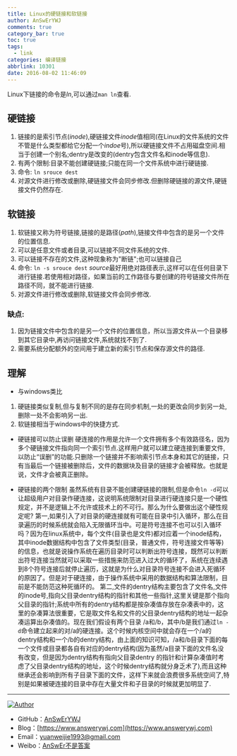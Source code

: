 ```yaml
---
title: Linux的硬链接和软链接
author: AnSwErYWJ
comments: true
category_bar: true
toc: true
tags:
  - link
categories: 编译链接
abbrlink: 10301
date: 2016-08-02 11:46:09
---
```


Linux下链接的命令是*ln*,可以通过``man ln``查看.

<!--more-->

## 硬链接
1. 链接的是索引节点(*inode*),硬链接文件*inode*值相同(在Linux的文件系统的文件不管是什么类型都给它分配一个*indoe*号),所以硬链接文件不占用磁盘空间.相当于创建一个别名;dentry是改变的(dentry包含文件名和inode等信息).
2. 有两个限制:目录不能创建硬链接;只能在同一个文件系统中进行硬链接.
3. 命令:
    ``
    ln srouce dest
    ``
4. 对源文件进行修改或删除,硬链接文件会同步修改.但删除硬链接的源文件,硬链接文件仍然存在.

## 软链接
1. 软链接又称为符号链接,链接的是路径(*path*),链接文件中包含的是另一个文件的位置信息.
2. 可以是任意文件或者目录,可以链接不同文件系统的文件.
3. 可以链接不存在的文件,这种现象称为"断链";也可以链接自己
4. 命令:
    ``
    ln -s srouce dest
    ``
    *source*最好用绝对路径表示,这样可以在任何目录下进行链接.若使用相对路径，如果当前的工作路径与要创建的符号链接文件所在路径不同，就不能进行链接.
5. 对源文件进行修改或删除,软链接文件会同步修改.

### 缺点:
1. 因为链接文件中包含的是另一个文件的位置信息，所以当源文件从一个目录移到其它目录中,再访问链接文件,系统就找不到了.
2. 需要系统分配额外的空间用于建立新的索引节点和保存源文件的路径.

## 理解
* 与windows类比
1. 硬链接类似复制,但与复制不同的是存在同步机制,一处的更改会同步到另一处,删除一处不会影响另一出.
2. 软链接相当于windows中的快捷方式.

* 硬链接可以防止误删
硬连接的作用是允许一个文件拥有多个有效路径名，因为多个硬链接文件指向同一个索引节点.这样用户就可以建立硬连接到重要文件,以防止“误删”的功能.只删除一个链接并不影响索引节点本身和其它的链接，只有当最后一个链接被删除后，文件的数据块及目录的链接才会被释放。也就是说，文件才会被真正删除。

* 硬链接的两个限制
虽然系统有目录不能创建硬链接的限制,但是命令``ln -d``可以让超级用户对目录作硬连接，这说明系统限制对目录进行硬连接只是一个硬性规定，并不是逻辑上不允许或技术上的不可行。那么为什么要做出这个硬性规定呢?
第一,如果引入了对目录的硬连接就有可能在目录中引入循环，那么在目录遍历的时候系统就会陷入无限循环当中。可是符号连接不也可以引入循环吗？因为在linux系统中，每个文件(目录也是文件)都对应着一个inode结构，其中inode数据结构中包含了文件类型(目录，普通文件，符号连接文件等等)的信息，也就是说操作系统在遍历目录时可以判断出符号连接，既然可以判断出符号连接当然就可以采取一些措施来防范进入过大的循环了，系统在连续遇到8个符号连接后就停止遍历，这就是为什么对目录符号连接不会进入死循环的原因了。但是对于硬连接，由于操作系统中采用的数据结构和算法限制，目前是不能防范这种死循环的。
第二,文件的dentry结构主要包含了文件名,文件的inode号,指向父目录dentry结构的指针和其他一些指针,这里关键是那个指向父目录的指针;系统中所有的dentry结构都是按杂凑值存放在杂凑表中的，这里的杂凑算法很重要，它是取文件名和文件的父目录dentry结构的地址一起杂凑运算出杂凑值的。现在我们假设有两个目录 /a和/b，其中/b是我们通过`ln -d`命令建立起来的对/a的硬连接。这个时候内核空间中就会存在一个/a的dentry结构和一个/b的dentry结构，由上面的知识可知，/a和/b目录下面的每一个文件或目录都各自有对应的dentry结构(因为虽然/a目录下面的文件名没有改变，但是因为dentry结构有指向父目录dentry 的指针和计算杂凑值时考虑了父目录dentry结构的地址，这个时候dentry结构就分身乏术了),而且这种继承还会影响到所有子目录下面的文件，这样下来就会浪费很多系统空间了,特别是如果被硬连接的目录中存在大量文件和子目录的时候就更加明显了.

-----

<a href="#"><img src="https://img.shields.io/badge/Author-AnSwErYWJ-blue" alt="Author"></a>
- GitHub：[AnSwErYWJ](https://github.com/AnSwErYWJ)
- Blog：[https://www.answerywj.com](https://www.answerywj.com) 
- Email：[yuanweijie1993@gmail.com](https://mail.google.com)
- Weibo：[AnSwEr不是答案](https://weibo.com/1783591593)